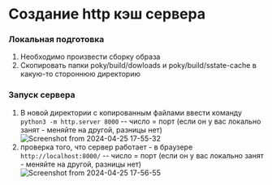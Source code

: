# Создание http кэш сервера 
### Локальная подготовка 
1) Необходимо произвести сборку образа
2) Скопировать папки poky/build/dowloads и poky/build/sstate-cache в какую-то стороннюю директорию
### Запуск сервера 
1) В новой директории с копированным файлами ввести команду `python3 -m http.server 8000` -- число = порт (если он у вас локально занят - меняйте на другой, разницы нет)   
![Screenshot from 2024-04-25 17-55-32](https://github.com/moevm/os_profiling/assets/90711883/ef1cfd20-acf7-4cfc-b9af-8926f4343546)
2) проверка того, что сервер работает - в браузере `http://localhost:8000/` -- число = порт (если он у вас локально занят - меняйте на другой, разницы нет)   
![Screenshot from 2024-04-25 17-56-55](https://github.com/moevm/os_profiling/assets/90711883/976a1b69-15ca-4d47-bf92-09edbdb339c9)
